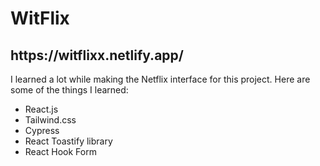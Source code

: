 <h1>WitFlix</h1>
<h2>https://witflixx.netlify.app/</h2>
<p>I learned a lot while making the Netflix interface for this project. Here are some of the things I learned:</p>
<ul>
  <li>React.js</li>
  <li>Tailwind.css</li>
  <li>Cypress</li>
  <li>React Toastify library</li>
  <li>React Hook Form</li>
</ul>

